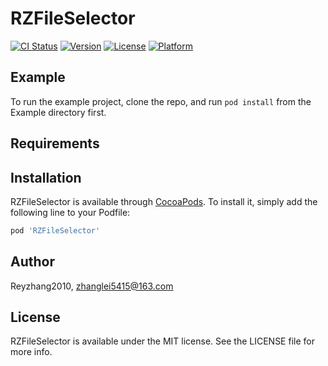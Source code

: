 # RZFileSelector

[![CI Status](https://img.shields.io/travis/Reyzhang2010/RZFileSelector.svg?style=flat)](https://travis-ci.org/Reyzhang2010/RZFileSelector)
[![Version](https://img.shields.io/cocoapods/v/RZFileSelector.svg?style=flat)](https://cocoapods.org/pods/RZFileSelector)
[![License](https://img.shields.io/cocoapods/l/RZFileSelector.svg?style=flat)](https://cocoapods.org/pods/RZFileSelector)
[![Platform](https://img.shields.io/cocoapods/p/RZFileSelector.svg?style=flat)](https://cocoapods.org/pods/RZFileSelector)

## Example

To run the example project, clone the repo, and run `pod install` from the Example directory first.

## Requirements

## Installation

RZFileSelector is available through [CocoaPods](https://cocoapods.org). To install
it, simply add the following line to your Podfile:

```ruby
pod 'RZFileSelector'
```

## Author

Reyzhang2010, zhanglei5415@163.com

## License

RZFileSelector is available under the MIT license. See the LICENSE file for more info.
